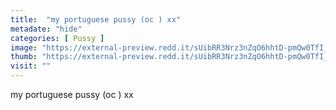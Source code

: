 ```yaml
---
title:  "my portuguese pussy (oc ) xx"
metadate: "hide"
categories: [ Pussy ]
image: "https://external-preview.redd.it/sUibRR3Nrz3nZqO6hhtD-pmQw0TfI_Hf-NyalxGMTAA.jpg?auto=webp&s=7b528da7879473a363350457265c58a0eda7caff"
thumb: "https://external-preview.redd.it/sUibRR3Nrz3nZqO6hhtD-pmQw0TfI_Hf-NyalxGMTAA.jpg?width=1080&crop=smart&auto=webp&s=2d2c6bb590e6987eafb7a1daa2ec32c1211005e4"
visit: ""
---
```

my portuguese pussy (oc ) xx
